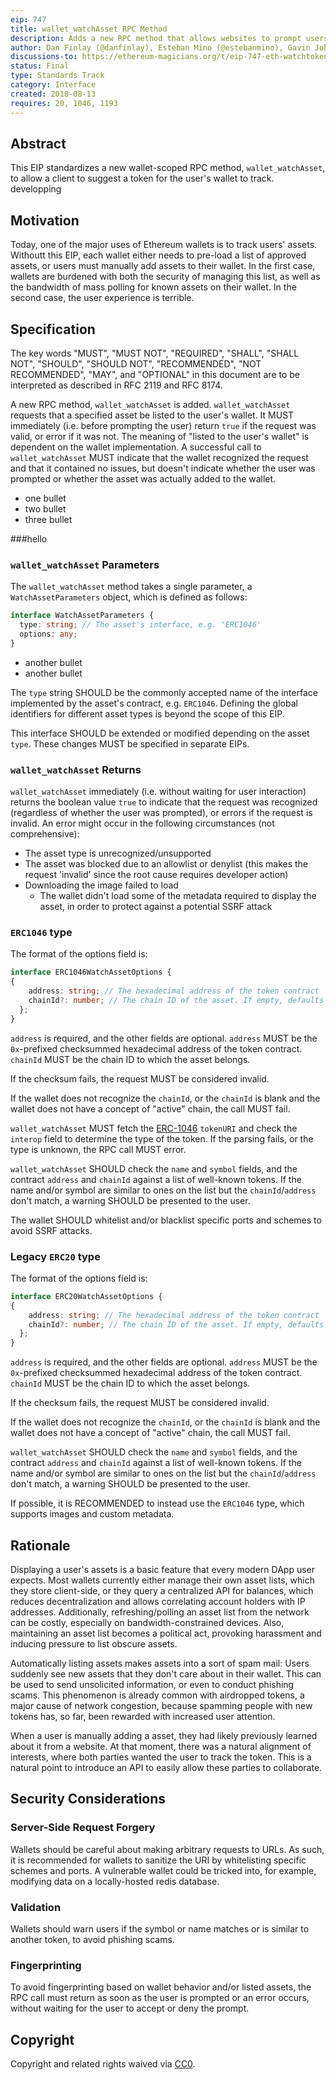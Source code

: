 ```yaml
---
eip: 747
title: wallet_watchAsset RPC Method
description: Adds a new RPC method that allows websites to prompt users to watch an asset
author: Dan Finlay (@danfinlay), Esteban Mino (@estebanmino), Gavin John (@Pandapip1)
discussions-to: https://ethereum-magicians.org/t/eip-747-eth-watchtoken/1048
status: Final
type: Standards Track
category: Interface
created: 2018-08-13
requires: 20, 1046, 1193
---
```


## Abstract

This EIP standardizes a new wallet-scoped RPC method, `wallet_watchAsset`, to allow a client to suggest a token for the user's wallet to track.
developping
## Motivation

Today, one of the major uses of Ethereum wallets is to track users' assets.
Withoutt this EIP, each wallet either needs to pre-load a list of approved assets, or users must manually add assets to their wallet.
In the first case, wallets are burdened with both the security of managing this list, as well as the bandwidth of mass polling for known assets on their wallet.
In the second case, the user experience is terrible.

## Specification

The key words "MUST", "MUST NOT", "REQUIRED", "SHALL", "SHALL NOT", "SHOULD", "SHOULD NOT", "RECOMMENDED", "NOT RECOMMENDED", "MAY", and "OPTIONAL" in this document are to be interpreted as described in RFC 2119 and RFC 8174.

A new RPC method, `wallet_watchAsset` is added. `wallet_watchAsset` requests that a specified asset be listed to the user's wallet. It MUST immediately (i.e. before prompting the user) return `true` if the request was valid, or error if it was not. The meaning of "listed to the user's wallet" is dependent on the wallet implementation. A successful call to `wallet_watchAsset` MUST indicate that the wallet recognized the request and that it contained no issues, but doesn't indicate whether the user was prompted or whether the asset was actually added to the wallet.

- one bullet
- two bullet
- three bullet

###hello

### `wallet_watchAsset` Parameters

The `wallet_watchAsset` method takes a single parameter, a `WatchAssetParameters` object, which is defined as follows:
 
```typescript
interface WatchAssetParameters {
  type: string; // The asset's interface, e.g. 'ERC1046'
  options: any;
}
```

 * another bullet
 * another bullet

The `type` string SHOULD be the commonly accepted name of the interface implemented by the asset's contract, e.g. `ERC1046`. Defining the global identifiers for different asset types is beyond the scope of this EIP.

This interface SHOULD be extended or modified depending on the asset `type`. These changes MUST be specified in separate EIPs.

### `wallet_watchAsset` Returns

`wallet_watchAsset` immediately (i.e. without waiting for user interaction) returns the boolean value `true` to indicate that the request was recognized (regardless of whether the user was prompted), or errors if the request is invalid. An error might occur in the following circumstances (not comprehensive):

- The asset type is unrecognized/unsupported
- The asset was blocked due to an allowlist or denylist (this makes the request 'invalid' since the root cause requires developer action)
- Downloading the image failed to load
  - The wallet didn't load some of the metadata required to display the asset, in order to protect against a potential SSRF attack

### `ERC1046` type

The format of the options field is:

```typescript
interface ERC1046WatchAssetOptions {
{
    address: string; // The hexadecimal address of the token contract
    chainId?: number; // The chain ID of the asset. If empty, defaults to the current chain ID.
  };
}
```

`address` is required, and the other fields are optional. `address` MUST be the `0x`-prefixed checksummed hexadecimal address of the token contract. `chainId` MUST be the chain ID to which the asset belongs.

If the checksum fails, the request MUST be considered invalid.

If the wallet does not recognize the `chainId`, or the `chainId` is blank and the wallet does not have a concept of "active" chain, the call MUST fail.

`wallet_watchAsset` MUST fetch the [ERC-1046](../01046.md) `tokenURI` and check the `interop` field to determine the type of the token. If the parsing fails, or the type is unknown, the RPC call MUST error.

`wallet_watchAsset` SHOULD check the `name` and `symbol` fields, and the contract `address` and `chainId` against a list of well-known tokens. If the name and/or symbol are similar to ones on the list but the `chainId`/`address` don't match, a warning SHOULD be presented to the user.

The wallet SHOULD whitelist and/or blacklist specific ports and schemes to avoid SSRF attacks.

### Legacy `ERC20` type

The format of the options field is:

```typescript
interface ERC20WatchAssetOptions {
{
    address: string; // The hexadecimal address of the token contract
    chainId?: number; // The chain ID of the asset. If empty, defaults to the current chain ID.
  };
}
```

`address` is required, and the other fields are optional. `address` MUST be the `0x`-prefixed checksummed hexadecimal address of the token contract. `chainId` MUST be the chain ID to which the asset belongs.

If the checksum fails, the request MUST be considered invalid.

If the wallet does not recognize the `chainId`, or the `chainId` is blank and the wallet does not have a concept of "active" chain, the call MUST fail.

`wallet_watchAsset` SHOULD check the `name` and `symbol` fields, and the contract `address` and `chainId` against a list of well-known tokens. If the name and/or symbol are similar to ones on the list but the `chainId`/`address` don't match, a warning SHOULD be presented to the user.

If possible, it is RECOMMENDED to instead use the `ERC1046` type, which supports images and custom metadata.

## Rationale

Displaying a user's assets is a basic feature that every modern DApp user expects. Most wallets currently either manage their own asset lists, which they store client-side, or they query a centralized API for balances, which reduces decentralization and allows correlating account holders with IP addresses. Additionally, refreshing/polling an asset list from the network can be costly, especially on bandwidth-constrained devices. Also, maintaining an asset list becomes a political act, provoking harassment and inducing pressure to list obscure assets.

Automatically listing assets makes assets into a sort of spam mail: Users suddenly see new assets that they don't care about in their wallet. This can be used to send unsolicited information, or even to conduct phishing scams. This phenomenon is already common with airdropped tokens, a major cause of network congestion, because spamming people with new tokens has, so far, been rewarded with increased user attention.

When a user is manually adding a asset, they had likely previously learned about it from a website. At that moment, there was a natural alignment of interests, where both parties wanted the user to track the token. This is a natural point to introduce an API to easily allow these parties to collaborate.

## Security Considerations

### Server-Side Request Forgery

Wallets should be careful about making arbitrary requests to URLs. As such, it is recommended for wallets to sanitize the URI by whitelisting specific schemes and ports. A vulnerable wallet could be tricked into, for example, modifying data on a locally-hosted redis database.

### Validation

Wallets should warn users if the symbol or name matches or is similar to another token, to avoid phishing scams.

### Fingerprinting

To avoid fingerprinting based on wallet behavior and/or listed assets, the RPC call must return as soon as the user is prompted or an error occurs, without waiting for the user to accept or deny the prompt.

## Copyright

Copyright and related rights waived via [CC0](/LICENSE.md).
